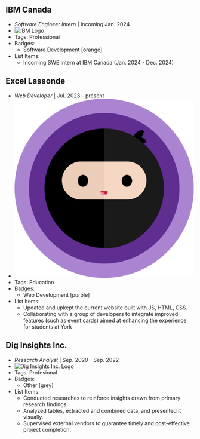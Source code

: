 ## IBM Canada
- *Software Engineer Intern* | Incoming Jan. 2024
- ![IBM Logo](https://www.ibm.com/brand/experience-guides/developer/8f4e3cc2b5d52354a6d43c8edba1e3c9/02_8-bar-reverse.svg)
- Tags: Professional
- Badges:
  - Software Development [orange]
- List Items:
  - Incoming SWE intern at IBM Canada (Jan. 2024 - Dec. 2024)

## Excel Lassonde
- *Web Developer* | Jul. 2023 - present
- ![Excel Lassonde Logo](../assets/excel_lassonde_logo.png)
- Tags: Education
- Badges:
  - Web Development [purple]
- List Items:
  - Updated and upkept the current website built with JS, HTML, CSS.
  - Collaborating with a group of developers to integrate improved features (such as event cards) aimed at enhancing the experience for students at York

## Dig Insights Inc.
- *Research Analyst* | Sep. 2020 - Sep. 2022
- ![Dig Insights Inc. Logo](https://media.licdn.com/dms/image/C560BAQEE7tdoJQqxNA/company-logo_200_200/0/1653924133966/dig_insights_logo?e=1707350400&v=beta&t=3alIa-B5bxWIqHL3lYxAyWXGwYei8ehI45sjncBhe4U)
- Tags: Profesional 
- Badges:
  - Other [grey]
- List Items:
  - Conducted researches to reinforce insights drawn from primary research findings.
  - Analyzed tables, extracted and combined data, and presented it visually.
  - Supervised external vendors to guarantee timely and cost-effective project completion.